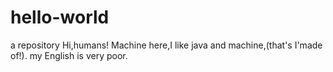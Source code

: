 # hello-world
a repository
Hi,humans!
Machine here,I like java and machine,(that's I'made of!).
my English is very poor.

